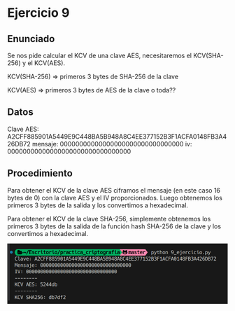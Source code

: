 # Ejercicio 9

## Enunciado

Se nos pide calcular el KCV de una clave AES, necesitaremos el KCV(SHA-256) y el KCV(AES).

KCV(SHA-256) => primeros 3 bytes de SHA-256 de la clave

KCV(AES) => primeros 3 bytes de AES de la clave o toda??

## Datos

Clave AES: A2CFF885901A5449E9C448BA5B948A8C4EE377152B3F1ACFA0148FB3A426DB72
mensaje: 00000000000000000000000000000000
iv: 00000000000000000000000000000000

## Procedimiento

Para obtener el KCV de la clave AES ciframos el mensaje (en este caso 16 bytes de 0) con la clave AES y el IV proporcionados. Luego obtenemos los primeros 3 bytes de la salida y los convertimos a hexadecimal.

Para obtener el KCV de la clave SHA-256, simplemente obtenemos los primeros 3 bytes de la salida de la función hash SHA-256 de la clave y los convertimos a hexadecimal.

![Ejercicio 9](./imgs/9.png)